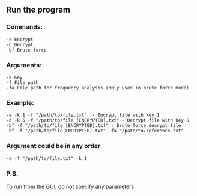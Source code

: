 
## Run the program

### Commands:

```
-e Encrypt
-d Decrypt
-bf Brute force
```

### Arguments:
```
-k Key
-f File path
-fa File path for frequency analysis (only used in brute force mode).
```

### Example:
```
-e -k 1 -f "/path/to/file.txt"  - Encrypt file with key 1
-d -k 5 -f "/path/to/file [ENCRYPTED].txt" - Decrypt file with key 5
-bf -f "/path/to/file [ENCRYPTED].txt" - Brute force decrypt file
-bf -f "/path/to/file[ENCRYPTED].txt" -fa "/path/to/reference.txt"
```

### Argument could be in any order
```
-e -f "/path/to/file.txt" -k 1
```
### P.S.
To run from the GUI, do not specify any parameters
